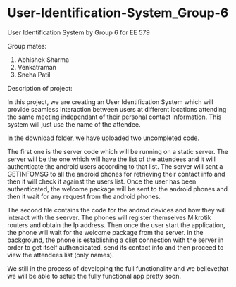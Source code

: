 User-Identification-System_Group-6
==================================

User Identification System by Group 6 for EE 579

Group mates:
1. Abhishek Sharma
2. Venkatraman
3. Sneha Patil

Description of project:

In this project, we are creating an User Identification System which will provide seamless interaction between users 
at different locations attending the same meeting independant of their personal contact information. This system will 
just use the name of the attendee. 

In the download folder, we have uploaded two uncompleted code. 

The first one is the server code which will be running on a static server. The server will be the one which will have 
the list of the attendees and it will authenticate the android users according to that list. The server will sent a 
GETINFOMSG  to all the android phones for retrieving their contact info and then it will check it against the users list.
Once the user has been authenticated, the welcome package will be sent to the android phones and then it wait for any
request from the android phones.

The second file contains the code for the androd devices and how they will interact with the seerver. The phones will 
register themselves Mikrotik routers and obtain the Ip address. Then once the user start the application, the phone
will wait for the welcome package from the server. in the background, the phone is establishing a cliet connection 
with the server in order to get itself authencicated, send its contact info and then proceed to view the attendees
list (only names).

We still in the process of developing the full functionality and we believethat we will be able to setup the 
fully functional app pretty soon. 
